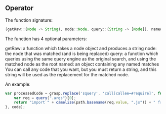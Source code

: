 ## Operator

The function signature:

```js
(getRaw::(Node -> String), node::Node, query::(String -> [Node]), named::Object) -> String
```

The function has 4 optional parameters:

getRaw: a function which takes a node object and produces a string
node: the node that was matched (and is being replaced)
query: a function which queries using the same query engine as the original search, and using the matched node as the root
named: an object containing any named matches
You can call any code that you want, but you must return a string, and this string will be used as the replacement for the matched node.

An example:

```js
var processedCode = grasp.replace('squery', 'call[callee=#require]', function(getRaw, node, query) {
    var req = query(".args")[0];
    return "import " + camelize(path.basename(req.value, ".js")) + " from " + getRaw(req);
}, code);
```